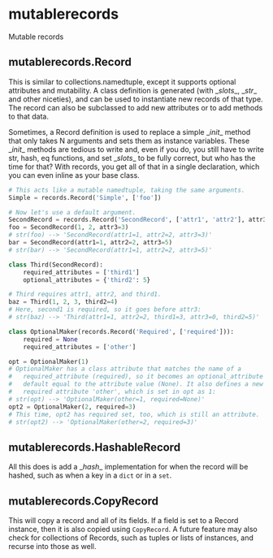 # mutablerecords

Mutable records

## mutablerecords.Record

This is similar to collections.namedtuple, except it supports optional
attributes and mutability. A class definition is generated (with \__slots__,
\__str__ and other niceties), and can be used to instantiate new records of
that type. The record can also be subclassed to add new attributes or to add
methods to that data.

Sometimes, a Record definition is used to replace a simple \__init__ method
that only takes N arguments and sets them as instance variables. These
\__init__ methods are tedious to write and, even if you do, you still have
to write str, hash, eq functions, and set \__slots__ to be fully correct, but
who has the time for that? With records, you get all of that in a single
declaration, which you can even inline as your base class.

```python
# This acts like a mutable namedtuple, taking the same arguments.
Simple = records.Record('Simple', ['foo'])

# Now let's use a default argument.
SecondRecord = records.Record('SecondRecord', ['attr1', 'attr2'], attr3=0)
foo = SecondRecord(1, 2, attr3=3)
# str(foo) --> 'SecondRecord(attr1=1, attr2=2, attr3=3)'
bar = SecondRecord(attr1=1, attr2=2, attr3=5)
# str(bar) --> 'SecondRecord(attr1=1, attr2=2, attr3=5)'

class Third(SecondRecord):
    required_attributes = ['third1']
    optional_attributes = {'third2': 5}

# Third requires attr1, attr2, and third1.
baz = Third(1, 2, 3, third2=4)
# Here, second1 is required, so it goes before attr3:
# str(baz) --> 'Third(attr1=1, attr2=2, third1=3, attr3=0, third2=5)'

class OptionalMaker(records.Record('Required', ['required'])):
    required = None
    required_attributes = ['other']

opt = OptionalMaker(1)
# OptionalMaker has a class attribute that matches the name of a
#   required_attribute (required), so it becomes an optional_attribute with a
#   default equal to the attribute value (None). It also defines a new
#   required attribute 'other', which is set in opt as 1:
# str(opt) --> 'OptionalMaker(other=1, required=None)'
opt2 = OptionalMaker(2, required=3)
# This time, opt2 has required set, too, which is still an attribute.
# str(opt2) --> 'OptionalMaker(other=2, required=3)'
```

## mutablerecords.HashableRecord

All this does is add a \__hash__ implementation for when the record will be
hashed, such as when a key in a `dict` or in a `set`.

## mutablerecords.CopyRecord

This will copy a record and all of its fields. If a field is set to a Record
instance, then it is also copied using `CopyRecord`. A future feature may also
check for collections of Records, such as tuples or lists of instances, and
recurse into those as well.
